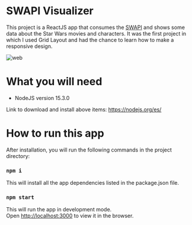 # SWAPI Visualizer

This project is a ReactJS app that consumes the [SWAPI](https://swapi.dev/api) and shows some data about the Star Wars movies and characters.
It was the first project in which I used Grid Layout and had the chance to learn how to make a responsive design.

![web](https://github.com/nicolastmaia/swapi-visualizer/assets/45211638/cd219680-0a53-44ba-a471-95a305c9103e)


# What you will need

- NodeJS version 15.3.0

Link to download and install above items: https://nodejs.org/es/

# How to run this app

After installation, you will run the following commands in the project directory:

### `npm i`
This will install all the app dependencies listed in the package.json file.

### `npm start`

This will run the app in development mode.\
Open [http://localhost:3000](http://localhost:3000) to view it in the browser.
